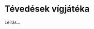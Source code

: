 <!-- ======================================================================
--- Search engine
title:          Tévedések vígjátéka
keywords:       tévedések vígjátéka, Shakespeare, vígjáték
description:    William Shakespeare: Tévedések vígjátéka.
--- Menu system
order:          30
text:           Tévedések vígjátéka
hidden:         false
umbel:          false
--- Page properties
id:             /comedies/the-comedy-of-errors
document:       
layout:         layout-2-left
$-left:         play-list
======================================================================= -->

# Tévedések vígjátéka

Leírás...
